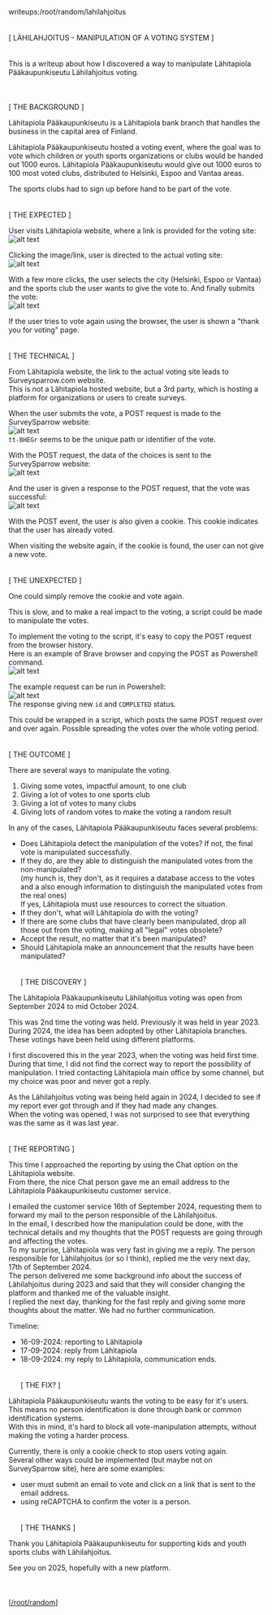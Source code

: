 writeups:/root/random/lahilahjoitus
\
\
\
\[ LÄHILAHJOITUS - MANIPULATION OF A VOTING SYSTEM \]
\
\
\
This is a writeup about how I discovered a way to manipulate Lähitapiola Pääkaupunkiseutu Lähilahjoitus voting.
\
\
\
\
\[ THE BACKGROUND \]

Lähitapiola Pääkaupunkiseutu is a Lähitapiola bank branch that handles the business in the capital area of Finland.

Lähitapiola Pääkaupunkiseutu hosted a voting event, where the goal was to vote which children or youth sports organizations or clubs would be handed out 1000 euros. Lähitapiola Pääkaupunkiseutu would give out 1000 euros to 100 most voted clubs, distributed to Helsinki, Espoo and Vantaa areas.

The sports clubs had to sign up before hand to be part of the vote.
\
\
\
\[ THE EXPECTED \]

User visits Lähitapiola website, where a link is provided for the voting site:  
![alt text](./01.jpg "Lähitapiola website")

Clicking the image/link, user is directed to the actual voting site:  
![alt text](./02.jpg "SurveySparrow website")

With a few more clicks, the user selects the city (Helsinki, Espoo or Vantaa) and the sports club the user wants to give the vote to. And finally submits the vote:  
![alt text](./03.jpg "Voting!")

If the user tries to vote again using the browser, the user is shown a "thank you for voting" page.
\
\
\
\[ THE TECHNICAL \]

From Lähitapiola website, the link to the actual voting site leads to Surveysparrow.com website.  
This is not a Lähitapiola hosted website, but a 3rd party, which is hosting a platform for organizations or users to create surveys.

When the user submits the vote, a POST request is made to the SurveySparrow website:  
![alt text](./04.jpg "POST Request")  
`tt-BHEGr` seems to be the unique path or identifier of the vote.

With the POST request, the data of the choices is sent to the SurveySparrow website:  
![alt text](./05.jpg "POST Payload")

And the user is given a response to the POST request, that the vote was successful:  
![alt text](./06.jpg "POST Response")

With the POST event, the user is also given a cookie. This cookie indicates that the user has already voted.

When visiting the website again, if the cookie is found, the user can not give a new vote.
\
\
\
\[ THE UNEXPECTED \]

One could simply remove the cookie and vote again.

This is slow, and to make a real impact to the voting, a script could be made to manipulate the votes.

To implement the voting to the script, it's easy to copy the POST request from the browser history.  
Here is an example of Brave browser and copying the POST as Powershell command.  
![alt text](./07.jpg "Copying the POST request")

The example request can be run in Powershell:  
![alt text](./08.jpg "Powershell example")  
The response giving new `id` and `COMPLETED` status.

This could be wrapped in a script, which posts the same POST request over and over again. Possible spreading the votes over the whole voting period.
\
\
\
\[ THE OUTCOME \]

There are several ways to manipulate the voting.

1. Giving some votes, impactful amount, to one club
2. Giving a lot of votes to one sports club
3. Giving a lot of votes to many clubs
4. Giving lots of random votes to make the voting a random result

In any of the cases, Lähitapiola Pääkaupunkiseutu faces several problems:

- Does Lähitapiola detect the manipulation of the votes?
  If not, the final vote is manipulated successfully.
- If they do, are they able to distinguish the manipulated votes from the non-manipulated?  
(my hunch is, they don't, as it requires a database access to the votes and a also enough information to distinguish the manipulated votes from the real ones)  
If yes, Lähitapiola must use resources to correct the situation.
- If they don't, what will Lähitapiola do with the voting?
- If there are some clubs that have clearly been manipulated, drop all those out from the voting, making all "legal" votes obsolete?
- Accept the result, no matter that it's been manipulated?
- Should Lähitapiola make an announcement that the results have been manipulated? 
\
\
\
\[ THE DISCOVERY \]

The Lähitapiola Pääkaupunkiseutu Lähilahjoitus voting was open from September 2024 to mid October 2024.

This was 2nd time the voting was held. Previously it was held in year 2023.  
During 2024, the idea has been adopted by other Lähitapiola branches. These votings have been held using different platforms.

I first discovered this in the year 2023, when the voting was held first time.  
During that time, I did not find the correct way to report the possibility of manipulation. I tried contacting Lähitapiola main office by some channel, but my choice was poor and never got a reply.

As the Lähilahjoitus voting was being held again in 2024, I decided to see if my report ever got through and if they had made any changes.  
When the voting was opened, I was not surprised to see that everything was the same as it was last year.
\
\
\
\[ THE REPORTING \]

This time I approached the reporting by using the Chat option on the Lähitapiola website.  
From there, the nice Chat person gave me an email address to the Lähitapiola Pääkaupunkiseutu customer service.

I emailed the customer service 16th of September 2024, requesting them to forward my mail to the person responsible of the Lähilahjoitus.  
In the email, I described how the manipulation could be done, with the technical details and my thoughts that the POST requests are going through and affecting the votes.  
To my surprise, Lähitapiola was very fast in giving me a reply. The person responsible for Lähilahjoitus (or so I think), replied me the very next day, 17th of September 2024.  
The person delivered me some background info about the success of Lähilahjoitus during 2023 and said that they will consider changing the platform and thanked me of the valuable insight.  
I replied the next day, thanking for the fast reply and giving some more thoughts about the matter. We had no further communication.

Timeline:
- 16-09-2024: reporting to Lähitapiola
- 17-09-2024: reply from Lähitapiola
- 18-09-2024: my reply to Lähitapiola, communication ends.
\
\
\
\[ THE FIX? \]

Lähitapiola Pääkaupunkiseutu wants the voting to be easy for it's users. This means no person identification is done through bank or common identification systems.  
With this in mind, it's hard to block all vote-manipulation attempts, without making the voting a harder process.

Currently, there is only a cookie check to stop users voting again.  
Several other ways could be implemented (but maybe not on SurveySparrow site), here are some examples:
- user must submit an email to vote and click on a link that is sent to the email address.
- using reCAPTCHA to confirm the voter is a person.
\
\
\
\[ THE THANKS \]

Thank you Lähitapiola Pääkaupunkiseutu for supporting kids and youth sports clubs with Lähilahjoitus.

See you on 2025, hopefully with a new platform.
\
\
\
\
\[[/root/random](../)\]
